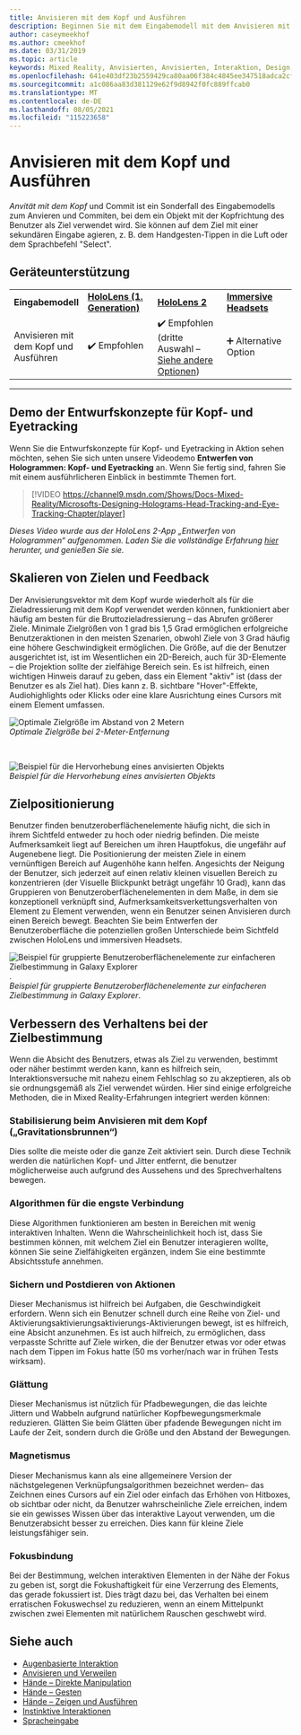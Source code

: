 ```yaml
---
title: Anvisieren mit dem Kopf und Ausführen
description: Beginnen Sie mit dem Eingabemodell mit dem Anvisieren mit dem Kopf und dem Commit, einschließlich Zielsizing, Platzierung und Stabilität.
author: caseymeekhof
ms.author: cmeekhof
ms.date: 03/31/2019
ms.topic: article
keywords: Mixed Reality, Anvisierten, Anvisierten, Interaktion, Design, Mixed Reality-Headset, Windows Mixed Reality-Headset, Virtual Reality-Headset, HoloLens, MRTK, Mixed Reality Toolkit, Ziel, Fokus, Glättung
ms.openlocfilehash: 641e403df23b2559429ca80aa06f384c4845ee347518adca2cfde1b3dbe874dd
ms.sourcegitcommit: a1c086aa83d381129e62f9d8942f0fc889ffcab0
ms.translationtype: MT
ms.contentlocale: de-DE
ms.lasthandoff: 08/05/2021
ms.locfileid: "115223658"
---
```

# <a name="head-gaze-and-commit"></a>Anvisieren mit dem Kopf und Ausführen

_Anvität mit dem Kopf_ und [](gaze-and-commit.md) Commit ist ein Sonderfall des Eingabemodells zum Anvieren und Commiten, bei dem ein Objekt mit der Kopfrichtung des Benutzer als Ziel verwendet wird. Sie können auf dem Ziel mit einer sekundären Eingabe agieren, z. B. dem Handgesten-Tippen in die Luft oder dem Sprachbefehl "Select". 

## <a name="device-support"></a>Geräteunterstützung

<table>
    <colgroup>
    <col width="25%" />
    <col width="25%" />
    <col width="25%" />
    <col width="25%" />
    </colgroup>
    <tr>
        <td><strong>Eingabemodell</strong></td>
        <td><a href="/hololens/hololens1-hardware"><strong>HoloLens (1. Generation)</strong></a></td>
        <td><a href="https://docs.microsoft.com/hololens/hololens2-hardware"><strong>HoloLens 2</strong></td>
        <td><a href="../discover/immersive-headset-hardware-details.md"><strong>Immersive Headsets</strong></a></td>
    </tr>
     <tr>
        <td>Anvisieren mit dem Kopf und Ausführen</td>
        <td>✔️ Empfohlen</td>
        <td>✔️ Empfohlen (dritte Auswahl – <a href="interaction-fundamentals.md">Siehe andere Optionen</a>)</td>
        <td>➕ Alternative Option</td>
    </tr>
</table>

---

## <a name="head-and-eye-tracking-design-concepts-demo"></a>Demo der Entwurfskonzepte für Kopf- und Eyetracking

Wenn Sie die Entwurfskonzepte für Kopf- und Eyetracking in Aktion sehen möchten, sehen Sie sich unten unsere Videodemo **Entwerfen von Hologrammen: Kopf- und Eyetracking** an. Wenn Sie fertig sind, fahren Sie mit einem ausführlicheren Einblick in bestimmte Themen fort.

> [!VIDEO https://channel9.msdn.com/Shows/Docs-Mixed-Reality/Microsofts-Designing-Holograms-Head-Tracking-and-Eye-Tracking-Chapter/player]

*Dieses Video wurde aus der HoloLens 2-App „Entwerfen von Hologrammen“ aufgenommen. Laden Sie die vollständige Erfahrung [hier](https://aka.ms/dhapp) herunter, und genießen Sie sie.*

## <a name="target-sizing-and-feedback"></a>Skalieren von Zielen und Feedback

Der Anvisierungsvektor mit dem Kopf wurde wiederholt als für die Zieladressierung mit dem Kopf verwendet werden können, funktioniert aber häufig am besten für die Bruttozieladressierung – das Abrufen größerer Ziele. Minimale Zielgrößen von 1 grad bis 1,5 Grad ermöglichen erfolgreiche Benutzeraktionen in den meisten Szenarien, obwohl Ziele von 3 Grad häufig eine höhere Geschwindigkeit ermöglichen. Die Größe, auf die der Benutzer ausgerichtet ist, ist im Wesentlichen ein 2D-Bereich, auch für 3D-Elemente – die Projektion sollte der zielfähige Bereich sein. Es ist hilfreich, einen wichtigen Hinweis darauf zu geben, dass ein Element "aktiv" ist (dass der Benutzer es als Ziel hat). Dies kann z. B. sichtbare "Hover"-Effekte, Audiohighlights oder Klicks oder eine klare Ausrichtung eines Cursors mit einem Element umfassen.

![Optimale Zielgröße im Abstand von 2 Metern](images/gazetargeting-size-1000px.jpg)<br>
*Optimale Zielgröße bei 2-Meter-Entfernung*

<br>

![Beispiel für die Hervorhebung eines anvisierten Objekts](images/gazetargeting-highlighting-940px.jpg)<br>
*Beispiel für die Hervorhebung eines anvisierten Objekts*

## <a name="target-placement"></a>Zielpositionierung

Benutzer finden benutzeroberflächenelemente häufig nicht, die sich in ihrem Sichtfeld entweder zu hoch oder niedrig befinden. Die meiste Aufmerksamkeit liegt auf Bereichen um ihren Hauptfokus, die ungefähr auf Augenebene liegt. Die Positionierung der meisten Ziele in einem vernünftigen Bereich auf Augenhöhe kann helfen. Angesichts der Neigung der Benutzer, sich jederzeit auf einen relativ kleinen visuellen Bereich zu konzentrieren (der Visuelle Blickpunkt beträgt ungefähr 10 Grad), kann das Gruppieren von Benutzeroberflächenelementen in dem Maße, in dem sie konzeptionell verknüpft sind, Aufmerksamkeitsverkettungsverhalten von Element zu Element verwenden, wenn ein Benutzer seinen Anvisieren durch einen Bereich bewegt. Beachten Sie beim Entwerfen der Benutzeroberfläche die potenziellen großen Unterschiede beim Sichtfeld zwischen HoloLens und immersiven Headsets.

![Beispiel für gruppierte Benutzeroberflächenelemente zur einfacheren Zielbestimmung in Galaxy Explorer](images/gazetargeting-grouping-1000px.jpg).<br>
*Beispiel für gruppierte Benutzeroberflächenelemente zur einfacheren Zielbestimmung in Galaxy Explorer*.

## <a name="improving-targeting-behaviors"></a>Verbessern des Verhaltens bei der Zielbestimmung

Wenn die Absicht des Benutzers, etwas als Ziel zu verwenden, bestimmt oder näher bestimmt werden kann, kann es hilfreich sein, Interaktionsversuche mit nahezu einem Fehlschlag so zu akzeptieren, als ob sie ordnungsgemäß als Ziel verwendet würden. Hier sind einige erfolgreiche Methoden, die in Mixed Reality-Erfahrungen integriert werden können:

### <a name="head-gaze-stabilization-gravity-wells"></a>Stabilisierung beim Anvisieren mit dem Kopf („Gravitationsbrunnen“)

Dies sollte die meiste oder die ganze Zeit aktiviert sein. Durch diese Technik werden die natürlichen Kopf- und Jitter entfernt, die benutzer möglicherweise auch aufgrund des Aussehens und des Sprechverhaltens bewegen.

### <a name="closest-link-algorithms"></a>Algorithmen für die engste Verbindung

Diese Algorithmen funktionieren am besten in Bereichen mit wenig interaktiven Inhalten. Wenn die Wahrscheinlichkeit hoch ist, dass Sie bestimmen können, mit welchem Ziel ein Benutzer interagieren wollte, können Sie seine Zielfähigkeiten ergänzen, indem Sie eine bestimmte Absichtsstufe annehmen.

### <a name="backdating-and-postdating-actions"></a>Sichern und Postdieren von Aktionen

Dieser Mechanismus ist hilfreich bei Aufgaben, die Geschwindigkeit erfordern. Wenn sich ein Benutzer schnell durch eine Reihe von Ziel- und Aktivierungsaktivierungsaktivierungs-Aktivierungen bewegt, ist es hilfreich, eine Absicht anzunehmen. Es ist auch hilfreich, zu ermöglichen, dass verpasste Schritte auf Ziele wirken, die der Benutzer etwas vor oder etwas nach dem Tippen im Fokus hatte (50 ms vorher/nach war in frühen Tests wirksam).

### <a name="smoothing"></a>Glättung

Dieser Mechanismus ist nützlich für Pfadbewegungen, die das leichte Jittern und Wabbeln aufgrund natürlicher Kopfbewegungsmerkmale reduzieren. Glätten Sie beim Glätten über pfadende Bewegungen nicht im Laufe der Zeit, sondern durch die Größe und den Abstand der Bewegungen.

### <a name="magnetism"></a>Magnetismus

Dieser Mechanismus kann als eine allgemeinere Version der nächstgelegenen Verknüpfungsalgorithmen bezeichnet werden– das Zeichnen eines Cursors auf ein Ziel oder einfach das Erhöhen von Hitboxes, ob sichtbar oder nicht, da Benutzer wahrscheinliche Ziele erreichen, indem sie ein gewisses Wissen über das interaktive Layout verwenden, um die Benutzerabsicht besser zu erreichen. Dies kann für kleine Ziele leistungsfähiger sein.

### <a name="focus-stickiness"></a>Fokusbindung

Bei der Bestimmung, welchen interaktiven Elementen in der Nähe der Fokus zu geben ist, sorgt die Fokushaftigkeit für eine Verzerrung des Elements, das gerade fokussiert ist. Dies trägt dazu bei, das Verhalten bei einem erratischen Fokuswechsel zu reduzieren, wenn an einem Mittelpunkt zwischen zwei Elementen mit natürlichem Rauschen geschwebt wird.

## <a name="see-also"></a>Siehe auch

* [Augenbasierte Interaktion](eye-gaze-interaction.md)
* [Anvisieren und Verweilen](gaze-and-dwell.md)
* [Hände – Direkte Manipulation](direct-manipulation.md)
* [Hände – Gesten](gaze-and-commit.md#composite-gestures)
* [Hände – Zeigen und Ausführen](point-and-commit.md)
* [Instinktive Interaktionen](interaction-fundamentals.md)
* [Spracheingabe](voice-input.md)
